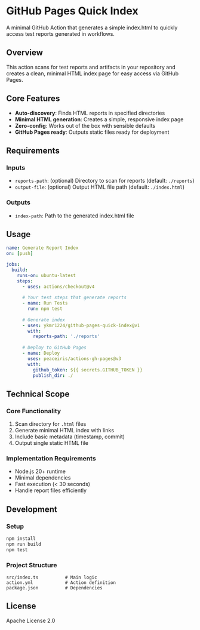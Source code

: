 # GitHub Pages Quick Index

A minimal GitHub Action that generates a simple index.html to quickly access test reports generated in workflows.

## Overview

This action scans for test reports and artifacts in your repository and creates a clean, minimal HTML index page for easy access via GitHub Pages.

## Core Features

- **Auto-discovery**: Finds HTML reports in specified directories
- **Minimal HTML generation**: Creates a simple, responsive index page
- **Zero-config**: Works out of the box with sensible defaults
- **GitHub Pages ready**: Outputs static files ready for deployment

## Requirements

### Inputs

- `reports-path`: (optional) Directory to scan for reports (default: `./reports`)
- `output-file`: (optional) Output HTML file path (default: `./index.html`)

### Outputs

- `index-path`: Path to the generated index.html file

## Usage

```yaml
name: Generate Report Index
on: [push]

jobs:
  build:
    runs-on: ubuntu-latest
    steps:
      - uses: actions/checkout@v4
      
      # Your test steps that generate reports
      - name: Run Tests
        run: npm test
        
      # Generate index
      - uses: ykmr1224/github-pages-quick-index@v1
        with:
          reports-path: './reports'
          
      # Deploy to GitHub Pages
      - name: Deploy
        uses: peaceiris/actions-gh-pages@v3
        with:
          github_token: ${{ secrets.GITHUB_TOKEN }}
          publish_dir: ./
```

## Technical Scope

### Core Functionality
1. Scan directory for `.html` files
2. Generate minimal HTML index with links
3. Include basic metadata (timestamp, commit)
4. Output single static HTML file

### Implementation Requirements
- Node.js 20+ runtime
- Minimal dependencies
- Fast execution (< 30 seconds)
- Handle report files efficiently

## Development

### Setup
```bash
npm install
npm run build
npm test
```

### Project Structure
```
src/index.ts          # Main logic
action.yml            # Action definition
package.json          # Dependencies
```

## License

Apache License 2.0
